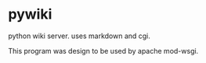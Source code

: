 
# pywiki

python wiki server. uses markdown and cgi.

This program was design to be used by apache mod-wsgi.

